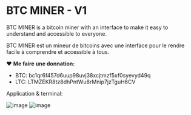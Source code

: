 # BTC MINER - V1

BTC MINER is a bitcoin miner with an interface to make it easy to understand and accessible to everyone.

BTC MINER est un mineur de bitcoins avec une interface pour le rendre facile à comprendre et accessible à tous.


❤️ __Me faire une donnation:__
- BTC: bc1qr6f457d6uup98uvj38xcjtmzf5xf0syevyd49q
- LTC: LTMZEKR8tz8dhPntWu8rMnip7jzTguH6CV


Application & terminal:

![image](https://user-images.githubusercontent.com/97704518/220132167-3c8da5de-20ce-4989-85d6-ba11bce0917b.png)
![image](https://user-images.githubusercontent.com/97704518/220132408-0a089911-28bc-4ab1-aa79-6e6919200a44.png)

